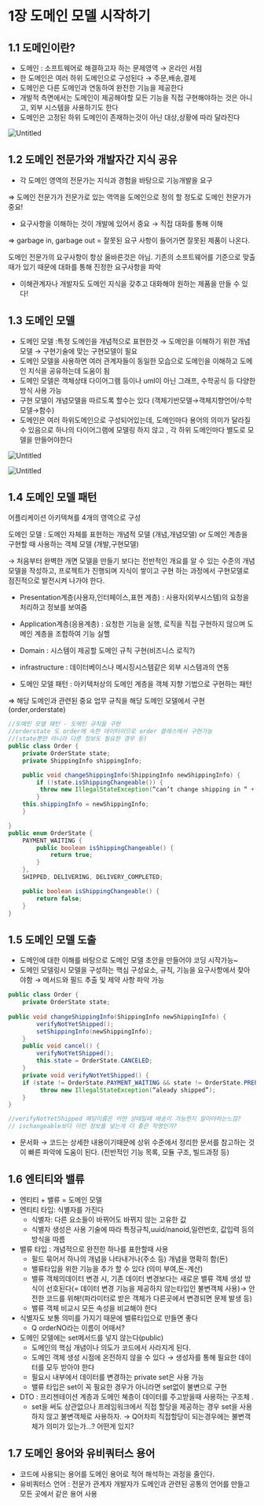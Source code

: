 # 1장 도메인 모델 시작하기

## 1.1 도메인이란?

- 도메인 : 소프트웨어로 해결하고자 하는 문제영역 → 온라인 서점
- 한 도메인은 여러 하위 도메인으로 구성된다 → 주문,배송,결제
- 도메인은 다른 도메인과 연동하여 완전한 기능을 제공한다
- 개발적 측면에서는 도메인이 제공해야할 모든 기능을 직접 구현해야하는 것은 아니고, 외부 시스템을 사용하기도 한다
- 도메인은 고정된 하위 도메인이 존재하는것이 아닌 대상,상황에 따라 달라진다

 

![Untitled](https://prod-files-secure.s3.us-west-2.amazonaws.com/59a94395-18fc-496f-bddd-69dc0359c611/00d7c354-aa5a-462d-8179-c524b9a57fcf/Untitled.png)

## 1.2 도메인 전문가와 개발자간 지식 공유

- 각 도메인 영역의 전문가는 지식과 경험을 바탕으로 기능개발을 요구

⇒ 도메인 전문가가 전문가로 있는 역역을 도메인으로 정의 할 정도로 도메인 전문가가 중요!

- 요구사항을 이해하는 것이 개발에 있어서 중요 → 직접 대화를 통해 이해

⇒ garbage in, garbage out = 잘못된 요구 사항이 들어가면 잘못된 제품이 나온다.

도메인 전문가의 요구사항이 항상 올바른것은 아님. 기존의 소프트웨어를 기준으로 맞출때가 있기 때문에 대화를 통해 진정한 요구사항을 파악 

- 이해관계자나 개발자도 도메인 지식을 갖추고 대화해야 원하는 제품을 만들 수 있다!

## 1.3 도메인 모델

- 도메인 모델 :특정 도메인을 개념적으로 표현한것 → 도메인을 이해하기 위한 개념 모델 → 구현기술에 맞는 구현모델이 필요
- 도메인 모델을 사용하면 여러 관계자들이 동일한 모습으로 도메인을 이해하고 도메인 지식을 공유하는데 도움이 됨
- 도메인 모델은 객체상태 다이어그램 등이나 uml이 아닌 그래프, 수학공식 등 다양한 방식 사용 가능
- 구현 모델이 개념모델을 따르도록 할수는 있다 (객체기반모델→객체지향언어/수학모델→함수)
- 도메인은 여러 하위도메인으로 구성되어있는데, 도메인마다 용어의 의미가 달라질 수 있음으로 하나의 다이어그램에 모델링 하지 않고 , 각 하위 도메인마다 별도로 모델을 만들어야한다

![Untitled](https://prod-files-secure.s3.us-west-2.amazonaws.com/59a94395-18fc-496f-bddd-69dc0359c611/c6e50032-f778-467c-a26e-720bead9ed34/Untitled.png)

![Untitled](https://prod-files-secure.s3.us-west-2.amazonaws.com/59a94395-18fc-496f-bddd-69dc0359c611/eb2e1fba-8c82-44d3-b297-448f04a2c45d/Untitled.png)

## 1.4 도메인 모델 패턴

어플리케이션 아키텍쳐를 4개의 영역으로 구성

도메인 모델 : 도메인 자체를 표현하는 개념적 모델 (개념,개념모델) or 도메인 계층을 구현할 때 사용하는 객체 모델 (개발,구현모델)

→ 처음부터 완벽한 개면 모델을 만들기 보다는 전반적인 개요를 알 수 있는 수준의 개념 모델을 작성하고, 프로젝트가 진행되며 지식이 쌓이고 구현 하는 과정에서 구현모델로 점진적으로 발전시켜 나가야 한다.

- Presentation계층(사용자,인터페이스,표현 계층) : 사용자(외부시스템)의 요청을 처리하고 정보를 보여줌
- Application계층(응용계층) : 요청한 기능을 실행, 로직을 직접 구현하지 않으며 도메인 계층을 조합하여 기능 실핼
- Domain : 시스템이 제공할 도메인 규칙 구현(비즈니스 로직?)
- infrastructure : 데이터베이스나 메시징시스템같은 외부 시스템과의 연동

- 도메인 모델 패턴 : 아키텍처상의 도메인 계층을 객체 지향 기법으로 구현하는 패턴

⇒ 해당 도메인과 관련된 중요 업무 규칙을 해당 도메인 모델에서 구현(order,orderstate)

```java
//도메인 모델 패턴 - 도메인 규칙을 구현
//orderstate 도 order에 속한 데이터이므로 order 클래스에서 구현가능
//(state뿐만 아니라 다른 정보도 필요한 경우 등)
public class Order {
	private OrderState state;
	private ShippingInfo shippingInfo;

	public void changeShippingInfo(ShippingInfo newShippingInfo) { 
		if (!state.isShippingChangeable()) {
		 throw new IllegalStateException(“can’t change shipping in “ + state);
		}
	this.shippingInfo = newShippingInfo;
	} 

}
public enum OrderState { 
	PAYMENT_WAITING {
		public boolean isShippingChangeable() { 
			return true;
		}
	},
	SHIPPED, DELIVERING, DELIVERY_COMPLETED;

	public boolean isShippingChangeable() { 
		return false;
	}
}
```

## 1.5 도메인 모델 도출

- 도메인에 대한 이해를 바탕으로 도메인 모델 초안을 만들어야 코딩 시작가능~
- 도메인 모델링시 모델을 구성하는 핵심 구성요소, 규칙, 기능을 요구사항에서 찾아야함 → 메서드와 필드 추출 및 제약 사항 파악 가능

```java
public class Order {
	private OrderState state;
	
public void changeShippingInfo(ShippingInfo newShippingInfo) {
		verifyNotYetShipped();
		setShippingInfo(newShippingInfo);
	}
	public void cancel() { 
		verifyNotYetShipped();
		this.state = OrderState.CANCELED;
	}
	private void verifyNotYetShipped() { 
	if (state != OrderState.PAYMENT_WAITING && state != OrderState.PREPARING)
		 throw new IllegalStateException(“aleady shipped”);
	}
}

//verifyNotYetShipped 해당이름은 어떤 상태일때 배송이 가능한지 알아야하는느낌?
// ischangeable보다 이런 정보를 넣는게 더 좋은 작명인가? 
```

- 문서화 → 코드는 상세한 내용이기때문에 상위 수준에서 정리한 문서를 참고하는 것이 빠른 파악에 도움이 된다. (전반적인 기능 목록, 모듈 구조, 빌드과정 등)

## 1.6 엔티티와 밸류

- 엔티티 + 밸류 = 도메인 모델
- 엔티티 타입: 식별자를 가진다
    - 식별자: 다른 요소들이 바뀌어도 바뀌지 않는 고유한 값
    - 식별자 생성은 사용 기술에 따라 특정규칙,uuid/nanoid,일련번호, 값입력 등의 방식을 따름
- 밸류 타입 : 개념적으로 완전한 하나를 표한할때 사용
    - 필드 묶어서 하나의 개념을 나타내거나(주소 등) 개념을 명확히 함(돈)
    - 밸류타입을 위한 기능을 추가 할 수 있다 (의미 부여,돈-계산)
    - 밸류 객체의데이터 변경 시, 기존 데이터 변경보다는 새로운 밸류 객체 생성 방식이 선호된다(= 데이터 변경 기능을 제공하지 않는타입인 불변객체 사용)→ 안전한 코드를 위해!(파라미터로 받은 객체가 다른곳에서 변경되면 문제 발생 등)
    - 밸류 객체 비교시 모든 속성을 비교해야 한다
- 식별자도 보통 의미를 가지기 때문에 밸류타입으로 만들면 좋다
    - Q orderNO라는 이름이 어때서?
- 도메인 모델에는 set메서드를 넣지 않는다(public)
    - 도메인의 핵심 개념이나 의도가 코드에서 사라지게 된다.
    - 도메인 객체 생성 시점에 온전하지 않을 수 있다 → 생성자를 통해 필요한 데이터를 모두 받아야 한다
    - 필요시 내부에서 데이터를 변경하는 private set은 사용 가능
    - 밸류 타입은 set이 꼭 필요한 경우가 아니라면 set없이 불변으로 구현
- DTO : 프리젠테이션 계층과 도메인 쳬층이 데이터를 주고받을때 사용하는 구조체 .
    - set을 써도 상관없으나 프레임워크에서 직접 할당을 제공하는 경우 set을 사용하지 않고 불변객체로 사용하자. → Q어차피 직접할당이 되는경우에는 불변객체가 의미가 있는가…? 어떤게 있지?

## 1.7 도메인 용어와 유비쿼터스 용어

- 코드에 사용되는 용어를 도메인 용어로 적어 해석하는 과정을 줄인다.
- 유비쿼터스 언어 : 전문가 관계자 개발자가 도메인과 관련된 공통의 언어를 만들고 모든 곳에서 같은 용어 사용
